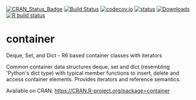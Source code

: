  <!-- badges: start -->
[![CRAN_Status_Badge](http://www.r-pkg.org/badges/version/container)](https://cran.r-project.org/package=container)
[![Build Status](https://travis-ci.org/rpahl/container.png?branch=master)](https://travis-ci.org/rpahl/container)
[![codecov.io](https://codecov.io/github/rpahl/container/coverage.svg?branch=master)](https://codecov.io/github/rpahl/container?branch=master)
[![status](https://tinyverse.netlify.com/badge/container)](https://CRAN.R-project.org/package=container)
[![Downloads](http://cranlogs.r-pkg.org/badges/container)](http://www.r-pkg.org/pkg/container)
[![R build status](https://github.com/rpahl/container/workflows/R-CMD-check/badge.svg)](https://github.com/rpahl/container/actions)
<!-- badges: end -->

# container
Deque, Set, and Dict - R6 based container classes with iterators

Common container data structures deque, set and dict (resembling 'Python's dict type) with typical member functions to insert,
delete and access container elements. Provides iterators and reference semantics.

Available on CRAN: https://CRAN.R-project.org/package=container
